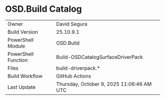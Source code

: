 ﻿# OSD.Build Catalog

| | |
|-|-|
| Owner | David Segura |
| Build Version | 25.10.9.1 |
| PowerShell Module | OSD.Build |
| PowerShell Function | Build-OSDCatalogSurfaceDriverPack |
| Files | build-driverpack.* |
| Build Workflow | GitHub Actions |
| Last Update | Thursday, October 9, 2025 11:06:46 AM UTC |
